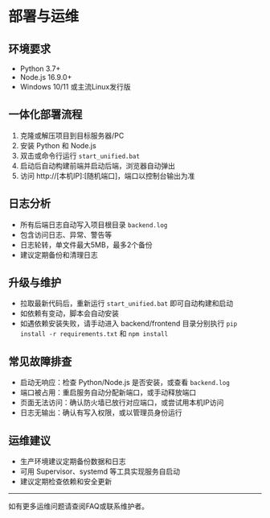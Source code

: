 # 部署与运维

## 环境要求
- Python 3.7+
- Node.js 16.9.0+
- Windows 10/11 或主流Linux发行版

## 一体化部署流程
1. 克隆或解压项目到目标服务器/PC
2. 安装 Python 和 Node.js
3. 双击或命令行运行 `start_unified.bat`
4. 启动后自动构建前端并启动后端，浏览器自动弹出
5. 访问 http://[本机IP]:[随机端口]，端口以控制台输出为准

## 日志分析
- 所有后端日志自动写入项目根目录 `backend.log`
- 包含访问日志、异常、警告等
- 日志轮转，单文件最大5MB，最多2个备份
- 建议定期备份和清理日志

## 升级与维护
- 拉取最新代码后，重新运行 `start_unified.bat` 即可自动构建和启动
- 如依赖有变动，脚本会自动安装
- 如遇依赖安装失败，请手动进入 backend/frontend 目录分别执行 `pip install -r requirements.txt` 和 `npm install`

## 常见故障排查
- 启动无响应：检查 Python/Node.js 是否安装，或查看 `backend.log`
- 端口被占用：重启服务自动分配新端口，或手动释放端口
- 页面无法访问：确认防火墙已放行对应端口，或尝试用本机IP访问
- 日志无输出：确认有写入权限，或以管理员身份运行

## 运维建议
- 生产环境建议定期备份数据和日志
- 可用 Supervisor、systemd 等工具实现服务自启动
- 建议定期检查依赖和安全更新

---
如有更多运维问题请查阅FAQ或联系维护者。 
